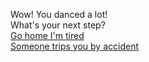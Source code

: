 Wow! You danced a lot!  
What's your next step?  
[Go home I'm tired]()  
[Someone trips you by accident]()